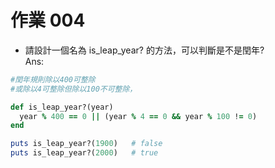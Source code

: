 # 作業 004
* 請設計一個名為 is_leap_year? 的方法，可以判斷是不是閏年?<br />
Ans:<br />
```ruby
#閏年規則除以400可整除
#或除以4可整除但除以100不可整除，

def is_leap_year?(year)
  year % 400 == 0 || (year % 4 == 0 && year % 100 != 0)
end

puts is_leap_year?(1900)   # false
puts is_leap_year?(2000)   # true
```

